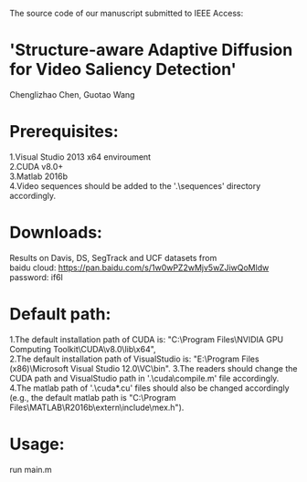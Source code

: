 The source code of our manuscript submitted to IEEE Access:   
# 'Structure-aware Adaptive Diffusion for Video Saliency Detection'  

Chenglizhao Chen, Guotao Wang  

# Prerequisites: 
1.Visual Studio 2013 x64 enviroument  
2.CUDA v8.0+  
3.Matlab 2016b  
4.Video sequences should be added to the '.\sequences\' directory accordingly.  

# Downloads:  
Results on Davis, DS, SegTrack and UCF datasets from  
baidu cloud: https://pan.baidu.com/s/1w0wPZ2wMjv5wZJiwQoMldw  
password: if6l   

# Default path:   
1.The default installation path of CUDA is: "C:\Program Files\NVIDIA GPU Computing Toolkit\CUDA\v8.0\lib\x64\",  
2.The default installation path of VisualStudio is: "E:\Program Files (x86)\Microsoft Visual Studio 12.0\VC\bin". 
3.The readers should change the CUDA path and VisualStudio path in '.\cuda\compile.m' file accordingly.  
4.The matlab path of '.\cuda\*.cu' files should also be changed accordingly  
(e.g., the default matlab path is "C:\Program Files\MATLAB\R2016b\extern\include\mex.h").  

# Usage: 
run main.m  
